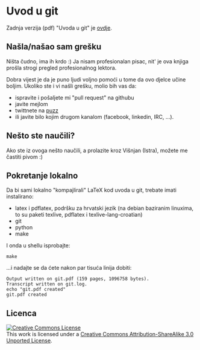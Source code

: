 Uvod u git
==========

Zadnja verzija (pdf) "Uvoda u git" je [ovdje](http://tkrajina.github.com/uvod-u-git/git.pdf).

Našla/našao sam grešku
----------------------

Ništa čudno, ima ih krdo :)
Ja nisam profesionalan pisac, nit' je ova knjiga prošla strogi pregled profesionalnog lektora.

Dobra vijest je da je puno ljudi voljno pomoći u tome da ovo djelce učine boljim.
Ukoliko ste i vi našli grešku, molio bih vas da:

 * ispravite i pošaljete mi "pull request" na githubu
 * javite mejlom
 * twittnete na <a href="http://twitter.com/puzz">puzz</a>
 * ili javite bilo kojim drugom kanalom (facebook, linkedin, IRC, ...).

Nešto ste naučili?
----------------------

Ako ste iz ovoga nešto naučili, a prolazite kroz Višnjan (Istra), možete me častiti pivom :)

Pokretanje lokalno
------------------

Da bi sami lokalno "kompajlirali" LaTeX kod uvoda u git, trebate imati instalirano:

 * latex i pdflatex, podršku za hrvatski jezik (na debian baziranim linuxima, to su paketi texlive, pdflatex i texlive-lang-croatian)
 * git
 * python
 * make

I onda u shellu isprobajte:

    make

...i nadajte se da ćete nakon par tisuća linija dobiti:

    Output written on git.pdf (159 pages, 1096758 bytes).
    Transcript written on git.log.
    echo "git.pdf created"
    git.pdf created

Licenca
-------

<a rel="license" href="http://creativecommons.org/licenses/by-sa/3.0/deed.en_US"><img alt="Creative Commons License" style="border-width:0" src="http://i.creativecommons.org/l/by-sa/3.0/88x31.png" /></a><br />This work is licensed under a <a rel="license" href="http://creativecommons.org/licenses/by-sa/3.0/deed.en_US">Creative Commons Attribution-ShareAlike 3.0 Unported License</a>.
